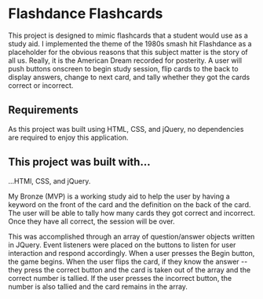 # Flashdance Flashcards #

This project is designed to mimic flashcards that a student would use as a study aid. I implemented the theme of the 1980s smash hit Flashdance as a placeholder for the obvious reasons that this subject matter is the story of all us. Really, it is the American Dream recorded for posterity. A user will push buttons onscreen to begin study session, flip cards to the back to display answers, change to next card, and tally whether they got the cards correct or incorrect.

## Requirements

As this project was built using HTML, CSS, and jQuery, no dependencies are required to enjoy this application.

## This project was built with...

...HTMl, CSS, and jQuery. 

My Bronze (MVP) is a working study aid to help the user by having a keyword on the front of the card and the definition on the back of the card. The user will be able to tally how many cards they got correct and incorrect. Once they have all correct, the session will be over.

This was accomplished through an array of question/answer objects written in JQuery. Event listeners were placed on the buttons to listen for user interaction and respond accordingly. When a user presses the Begin button, the game begins. When the user flips the card, if they know the answer -- they press the correct button and the card is taken out of the array and the correct number is tallied. If the user presses the incorrect button, the number is also tallied and the card remains in the array.






